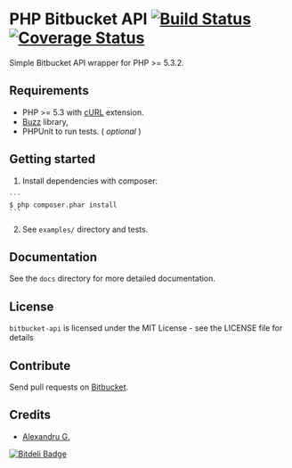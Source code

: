 # PHP Bitbucket API [![Build Status](https://travis-ci.org/gentlero/bitbucket-api.png?branch=develop)](https://travis-ci.org/gentlero/bitbucket-api) [![Coverage Status](https://coveralls.io/repos/gentlero/bitbucket-api/badge.png?branch=develop)](https://coveralls.io/r/gentlero/bitbucket-api?branch=develop)

Simple Bitbucket API wrapper for PHP >= 5.3.2.

## Requirements

* PHP >= 5.3 with [cURL](http://php.net/manual/en/book.curl.php) extension.
* [Buzz](https://github.com/kriswallsmith/Buzz) library,
* PHPUnit to run tests. ( _optional_ )

## Getting started

  1. Install dependencies with composer:
  
    ```
    $ php composer.phar install
    ```  

  2. See `examples/` directory and tests.

## Documentation

See the `docs` directory for more detailed documentation.

## License

`bitbucket-api` is licensed under the MIT License - see the LICENSE file for details

## Contribute

Send pull requests on [Bitbucket](https://bitbucket.org/gentlero/bitbucket-api).

## Credits

- [Alexandru G.](https://bitbucket.org/vimishor)


[![Bitdeli Badge](https://d2weczhvl823v0.cloudfront.net/gentlero/bitbucket-api/trend.png)](https://bitdeli.com/free "Bitdeli Badge")

